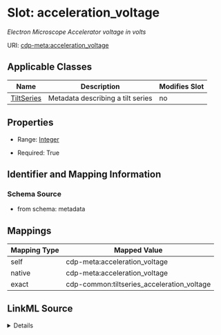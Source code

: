 

# Slot: acceleration_voltage


_Electron Microscope Accelerator voltage in volts_



URI: [cdp-meta:acceleration_voltage](metadataacceleration_voltage)



<!-- no inheritance hierarchy -->





## Applicable Classes

| Name | Description | Modifies Slot |
| --- | --- | --- |
| [TiltSeries](TiltSeries.md) | Metadata describing a tilt series |  no  |







## Properties

* Range: [Integer](Integer.md)

* Required: True





## Identifier and Mapping Information







### Schema Source


* from schema: metadata




## Mappings

| Mapping Type | Mapped Value |
| ---  | ---  |
| self | cdp-meta:acceleration_voltage |
| native | cdp-meta:acceleration_voltage |
| exact | cdp-common:tiltseries_acceleration_voltage |




## LinkML Source

<details>
```yaml
name: acceleration_voltage
description: Electron Microscope Accelerator voltage in volts
from_schema: metadata
exact_mappings:
- cdp-common:tiltseries_acceleration_voltage
rank: 1000
alias: acceleration_voltage
owner: TiltSeries
domain_of:
- TiltSeries
range: integer
required: true
inlined: true
inlined_as_list: true

```
</details>